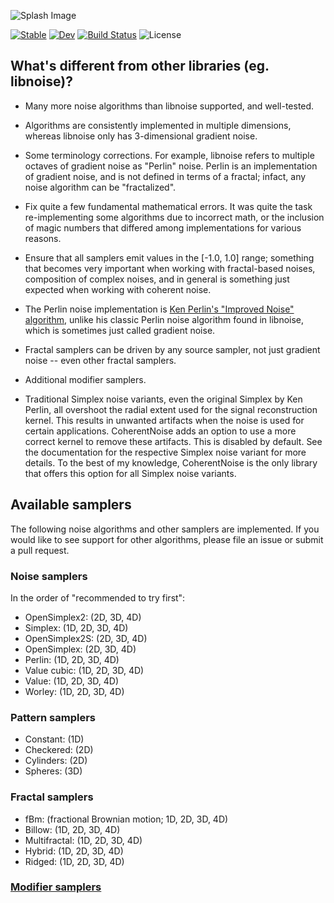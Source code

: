 ![Splash Image](docs/src/assets/splash.png)

[![Stable](https://img.shields.io/badge/docs-stable-blue.svg)](https://lazarusa.github.io/CoherentNoise.jl/stable/)
[![Dev](https://img.shields.io/badge/docs-dev-blue.svg)](https://lazarusa.github.io/CoherentNoise.jl/dev/)
[![Build Status](https://github.com/lazarusa/CoherentNoise.jl/actions/workflows/CI.yml/badge.svg?branch=main)](https://github.com/lazarusa/CoherentNoise.jl/actions/workflows/CI.yml?query=branch%3Amain)
![License](https://img.shields.io/github/license/lazarusa/CoherentNoise.jl)


## What's different from other libraries (eg. libnoise)?

- Many more noise algorithms than libnoise supported, and well-tested.

- Algorithms are consistently implemented in multiple dimensions, whereas libnoise only has
  3-dimensional gradient noise.

- Some terminology corrections. For example, libnoise refers to multiple octaves of gradient noise
  as "Perlin" noise. Perlin is an implementation of gradient noise, and is not defined in terms of a
  fractal; infact, any noise algorithm can be "fractalized".

- Fix quite a few fundamental mathematical errors. It was quite the task re-implementing some
  algorithms due to incorrect math, or the inclusion of magic numbers that differed among
  implementations for various reasons.

- Ensure that all samplers emit values in the [-1.0, 1.0] range; something that becomes very
  important when working with fractal-based noises, composition of complex noises, and in general is
  something just expected when working with coherent noise.

- The Perlin noise implementation is [Ken Perlin's "Improved Noise"
  algorithm](https://cs.nyu.edu/~perlin/noise/), unlike his classic Perlin noise algorithm found in
  libnoise, which is sometimes just called gradient noise.

- Fractal samplers can be driven by any source sampler, not just gradient noise -- even other
  fractal samplers.

- Additional modifier samplers.

- Traditional Simplex noise variants, even the original Simplex by Ken Perlin, all overshoot the
  radial extent used for the signal reconstruction kernel. This results in unwanted artifacts when
  the noise is used for certain applications. CoherentNoise adds an option to use a more correct
  kernel to remove these artifacts. This is disabled by default. See the documentation for the
  respective Simplex noise variant for more details. To the best of my knowledge, CoherentNoise is
  the only library that offers this option for all Simplex noise variants.


## Available samplers

The following noise algorithms and other samplers are implemented. If you would like to see support
for other algorithms, please file an issue or submit a pull request.

### Noise samplers

In the order of "recommended to try first":

- OpenSimplex2: (2D, 3D, 4D)
- Simplex: (1D, 2D, 3D, 4D)
- OpenSimplex2S: (2D, 3D, 4D)
- OpenSimplex: (2D, 3D, 4D)
- Perlin: (1D, 2D, 3D, 4D)
- Value cubic: (1D, 2D, 3D, 4D)
- Value: (1D, 2D, 3D, 4D)
- Worley: (1D, 2D, 3D, 4D)

### Pattern samplers

- Constant: (1D)
- Checkered: (2D)
- Cylinders: (2D)
- Spheres: (3D)

### Fractal samplers

- fBm: (fractional Brownian motion; 1D, 2D, 3D, 4D)
- Billow: (1D, 2D, 3D, 4D)
- Multifractal: (1D, 2D, 3D, 4D)
- Hybrid: (1D, 2D, 3D, 4D)
- Ridged: (1D, 2D, 3D, 4D)

### [Modifier samplers](https://lazarusa.github.io/CoherentNoise.jl/stable/overview/#Modifier-samplers)

